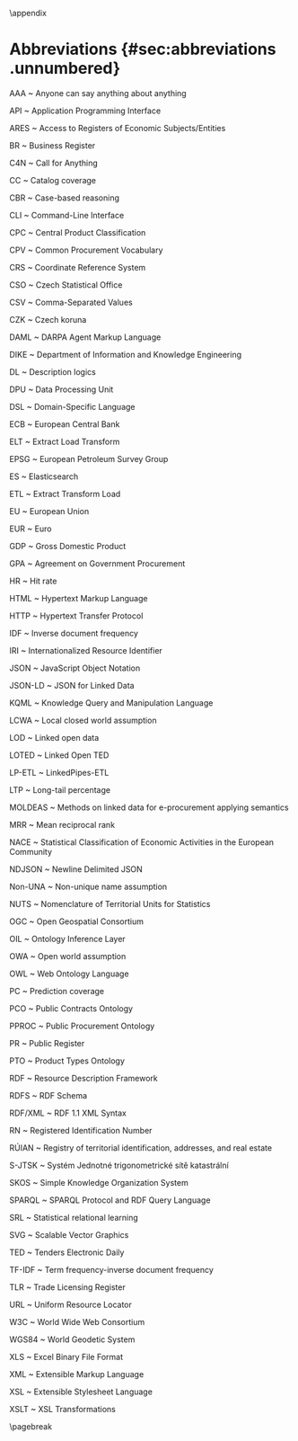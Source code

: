 \appendix

# Abbreviations {#sec:abbreviations .unnumbered}

AAA
~ Anyone can say anything about anything

API
~ Application Programming Interface

ARES
~ Access to Registers of Economic Subjects/Entities

BR
~ Business Register

C4N
~ Call for Anything

CC
~ Catalog coverage

CBR
~ Case-based reasoning

CLI
~ Command-Line Interface

CPC
~ Central Product Classification

CPV
~ Common Procurement Vocabulary

CRS
~ Coordinate Reference System

CSO
~ Czech Statistical Office

CSV
~ Comma-Separated Values

CZK
~ Czech koruna

DAML
~ DARPA Agent Markup Language

DIKE
~ Department of Information and Knowledge Engineering

DL
~ Description logics

DPU
~ Data Processing Unit

DSL
~ Domain-Specific Language

ECB
~ European Central Bank

ELT
~ Extract Load Transform

EPSG
~ European Petroleum Survey Group

ES
~ Elasticsearch

ETL
~ Extract Transform Load

EU
~ European Union

EUR
~ Euro

GDP
~ Gross Domestic Product

GPA
~ Agreement on Government Procurement

HR
~ Hit rate

HTML
~ Hypertext Markup Language

HTTP
~ Hypertext Transfer Protocol

IDF
~ Inverse document frequency

IRI
~ Internationalized Resource Identifier

JSON
~ JavaScript Object Notation

JSON-LD
~ JSON for Linked Data

KQML
~ Knowledge Query and Manipulation Language

LCWA
~ Local closed world assumption

LOD
~ Linked open data

LOTED
~ Linked Open TED

LP-ETL
~ LinkedPipes-ETL

LTP
~ Long-tail percentage

MOLDEAS
~ Methods on linked data for e-procurement applying semantics

MRR
~ Mean reciprocal rank

NACE
~ Statistical Classification of Economic Activities in the European Community

NDJSON
~ Newline Delimited JSON

Non-UNA
~ Non-unique name assumption

NUTS
~ Nomenclature of Territorial Units for Statistics

OGC
~ Open Geospatial Consortium

OIL
~ Ontology Inference Layer

OWA
~ Open world assumption

OWL
~ Web Ontology Language

PC
~ Prediction coverage

PCO
~ Public Contracts Ontology

PPROC
~ Public Procurement Ontology

PR
~ Public Register

PTO
~ Product Types Ontology

RDF
~ Resource Description Framework

RDFS
~ RDF Schema

RDF/XML
~ RDF 1.1 XML Syntax

RN
~ Registered Identification Number

RÚIAN
~ Registry of territorial identification, addresses, and real estate

S-JTSK
~ Systém Jednotné trigonometrické sítě katastrální

SKOS
~ Simple Knowledge Organization System

SPARQL
~ SPARQL Protocol and RDF Query Language

SRL
~ Statistical relational learning

SVG
~ Scalable Vector Graphics

TED
~ Tenders Electronic Daily

TF-IDF
~ Term frequency-inverse document frequency

TLR
~ Trade Licensing Register

URL
~ Uniform Resource Locator

W3C
~ World Wide Web Consortium

WGS84
~ World Geodetic System

XLS
~ Excel Binary File Format

XML
~ Extensible Markup Language

XSL
~ Extensible Stylesheet Language

XSLT
~ XSL Transformations

\pagebreak
